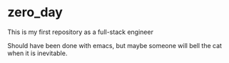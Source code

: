 # zero_day
This is my first repository as a full-stack engineer

Should have been done with emacs, but maybe someone will bell the cat when it is inevitable.

